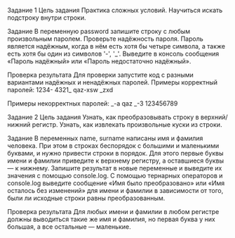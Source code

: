 Задание 1
Цель задания
Практика сложных условий. Научиться искать подстроку внутри строки.

Задание
В переменную password запишите строку с любым произвольным паролем. Проверьте надёжность пароля. Пароль является надёжным, когда в нём есть хотя бы четыре символа, а также есть хотя бы один из символов '-', '_'. Выведите в консоль сообщения «Пароль надёжный» или «Пароль недостаточно надёжный».

Проверка результата
Для проверки запустите код с разными вариантами надёжных и ненадёжных паролей. Примеры корректный паролей:
1234-
4321_
qaz-xsw
_zxd

Примеры некорректных паролей:
_-a
qaz
_-3
123456789

Задание 2
Цель задания
Узнать, как преобразовывать строку в верхний/нижний регистр. Узнать, как извлекать произвольные куски из строки.

Задание
В переменных name, surname написаны имя и фамилия человека. При этом в строках беспорядок с большими и маленькими буквами, и нужно привести строки в порядок. Для этого первые буквы имени и фамилии приведите к верхнему регистру, а оставшиеся буквы — к нижнему. Запишите результат в новые переменные и выведите их значения с помощью console.log. С помощью тернарных операторов и console.log выведите сообщение «Имя было преобразовано» или «Имя осталось без изменений» для имени и фамилии в зависимости от того, были ли исходные строки равны преобразованным.

Проверка результата
Для любых имени и фамилии в любом регистре должны выводиться такие же имя и фамилия, но первая буква у них большая, а все остальные — маленькие.
